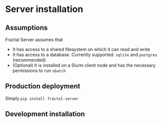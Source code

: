 # Server installation

## Assumptions

Fractal Server assumes that

* It has access to a shared filesystem on which it can read and write
* It has access to a database. Currently supported: `sqlite` and `postgres`
  (recommended)
* (Optional) It is installed on a Slurm client node and has the necessary permissions to run `sbatch`

## Production deployment

Simply `pip install fractal-server`

## Development installation
